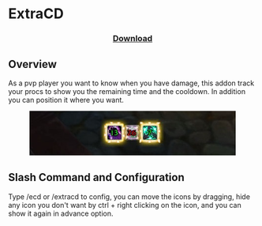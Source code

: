 # ExtraCD

<h3 align="center"> <a href="https://github.com/Orbinya/World-of-Warcraft/raw/master/Addons/ExtraCD/ExtraCD.zip">Download</a> </h3>

## Overview

As a pvp player you want to know when you have damage, this addon track your procs to show you the remaining time and the cooldown. In addition you can position it where you want.

<p align="center"> <img src="https://github.com/Orbinya/World-of-Warcraft/blob/master/Images/ExtraCD.jpg?raw=true" /> </p>

## Slash Command and Configuration
Type /ecd or /extracd to config, you can move the icons by dragging, hide any icon you don't want by ctrl + right clicking on the icon, and you can show it again in advance option.
